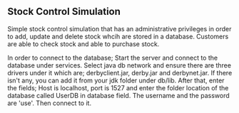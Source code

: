 Stock Control Simulation
---------------------------------------------

Simple stock control simulation that has an administrative privileges in order to add,
update and delete stock whcih are stored in a database. 
Customers are able to check stock and able to purchase stock. 

In order to connect to the database;
Start the server and connect to the database under services. Select java db network and 
ensure there are three drivers under it which are; derbyclient.jar, derby.jar and derbynet.jar.
If there isn't any, you can add it from your jdk folder under db/lib. 
After that, enter the fields; Host is localhost, port is 1527 and enter the folder location of the database
called UserDB in database field. The username and the password are 'use'. Then connect to it.
